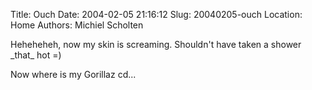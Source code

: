 Title: Ouch
Date: 2004-02-05 21:16:12
Slug: 20040205-ouch
Location: Home
Authors: Michiel Scholten

<p>Heheheheh, now my skin is screaming. Shouldn't have taken a shower _that_ hot =)</p>
<p>Now where is my Gorillaz cd...</p>